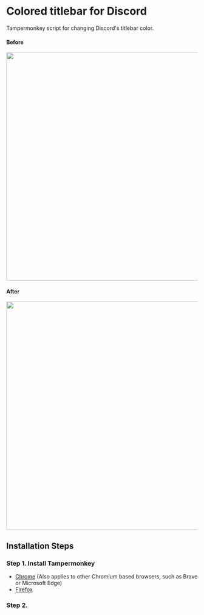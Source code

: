 # Colored titlebar for Discord
Tampermonkey script for changing Discord's titlebar color.

#### Before
<img src="https://github.com/JiayuanWen/Discord-colored-titlebar-tampermonkey/blob/main/screenshots/Screenshot%202023-04-03%2010.27.42%20AM.png" width="600"></img>

#### After
<img src="https://github.com/JiayuanWen/Discord-colored-titlebar-tampermonkey/blob/main/screenshots/Screenshot%202023-04-03%2010.28.14%20AM.png" width="600"></img>

## Installation Steps

### Step 1. Install Tampermonkey
* [Chrome](https://chrome.google.com/webstore/detail/tampermonkey/dhdgffkkebhmkfjojejmpbldmpobfkfo) (Also applies to other Chromium based browsers, such as Brave or Microsoft Edge)
* [Firefox](https://addons.mozilla.org/en-US/firefox/addon/tampermonkey/)

### Step 2. 

